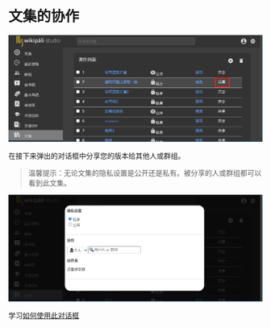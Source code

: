 # 文集的协作

![share](imgs/collection.png)

在接下来弹出的对话框中分享您的版本给其他人或群组。

>温馨提示：无论文集的隐私设置是公开还是私有。被分享的人或群组都可以看到此文集。

![share](imgs/collection2.png)

学习[如何使用此对话框](share.md)